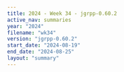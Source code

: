 ```yaml
---
title: 2024 - Week 34 - jgrpp-0.60.2
active_nav: summaries
year: "2024"
filename: "wk34"
version: "jgrpp-0.60.2"
start_date: "2024-08-19"
end_date: "2024-08-25"
layout: "summary"
---
```

